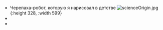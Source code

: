 - Черепаха-робот, которую я нарисовал в детстве ![scienceOrigin.jpg](../assets/scienceOrigin_1738234798721_0.jpg){:height 328, :width 599}
-
-